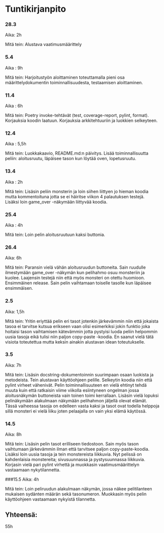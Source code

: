 # Tuntikirjanpito

### 28.3
Aika: 2h

Mitä tein: Alustava vaatimusmäärittely

### 5.4
Aika : 9h

Mitä tein: Harjoitustyön aloittaminen toteuttamalla pieni osa määrittelydokumentin toiminnallisuudesta, testaamisen aloittaminen.

### 11.4
Aika : 6h

Mitä tein: Poetry invoke-tehtävät (test, coverage-report, pylint, format). Korjauksia koodin laatuun. Korjauksia arkkitehtuuriin ja luokkien selkeyteen.

### 12.4
Aika : 5,5h

Mitä tein: Luokkakaavio, README.md:n päivitys. Lisää toiminnallisuutta peliin: aloitusruutu, läpäisee tason kun löytää oven, lopetusruutu.

### 13.4
Aika : 2h

Mitä tein: Lisäsin peliin monsterin ja loin siihen liittyen jo hieman koodia mutta kommentoituna jotta se ei häiritse viikon 4 palautuksen testejä. Lisäksi loin game_over -näkymään liittyvää koodia.

### 25.4
Aika : 4h

Mitä tein: Loin pelin aloitusruutuun kaksi buttonia. 

### 26.4
Aika: 6h

Mitä tein: Paransin vielä vähän aloitusruudun buttoneita. Sain ruudulle ilmestymään game_over -näkymän kun pelihahmo osuu monsteriin ja kuolee. Laajensin testejä niin että myös monsteri on otettu huomioon. Ensimmäinen release. Sain pelin vaihtamaan toiselle tasolle kun läpäisee ensimmäisen.

### 2.5
Aika: 1,5h

Mitä tein: Yritin eriyttää pelin eri tasot jotenkin järkevämmin niin että jokaista tasoa ei tarvitse kutsua erikseen vaan olisi esimerkiksi jokin funktio joka hoitaisi tason vaihtamisen kätevämmin jotta pystyisi luoda peliin helpommin uusia tasoja eikä tulisi niin paljon copy-paste -koodia. En saanut vielä tätä visiota toteutettua mutta keksin ainakin alustavan idean toteutukselle.

### 3.5
Aika: 7h

Mitä tein: Lisäsin docstring-dokumentoinnin suurimpaan osaan luokista ja metodeista. Tein alustavan käyttöohjeen pelille. Selkeytin koodia niin että pylint virheet vähenivät. Pelin toiminnallisuuteen en vielä ehtinyt tehdä muuta kuin että ratkaisin viime viikolla esiintyneen ongelman jossa aloitusnäkymän buttoneista vain toinen toimi kerrallaan. Lisäsin vielä lopuksi pelinäkymään alakulmaan näkymään pelihahmon jäljellä olevat elämät. Tässä vaiheessa tasoja on edelleen vasta kaksi ja tasot ovat todella helppoja sillä monsteri ei vielä liiku joten pelaajalla on vain yksi elämä käytössä.

### 14.5
Aika: 8h

Mitä tein: Lisäsin pelin tasot erilliseen tiedostoon. Sain myös tason vaihtumaan järkevämmin ilman että tarvitsee paljon copy-paste-koodia. Lisäksi loin uusia tasoja ja tein monstereista liikkuvia. Nyt pelissä on kahdenlaisia monstereita; sivusuunnassa ja pystysuunnassa liikkuvia. Korjasin vielä pari pylint virhettä ja muokkasin vaatimusmäärittelyn vastaamaan nykytilannetta.

###15.5
Aika: 4h

Mitä tein: Loin peliruudun alakulmaan näkymän, jossa näkee pelitilanteen mukaisen sydänten määrän sekä tasonumeron. Muokkasin myös pelin käyttöohjeen vastaamaan nykyistä tilannetta.

## Yhteensä:
55h
